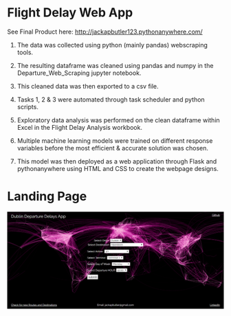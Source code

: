 # Flight Delay Web App
See Final Product here: http://jackapbutler123.pythonanywhere.com/

1. The data was collected using python (mainly pandas) webscraping tools. 

2. The resulting dataframe was cleaned using pandas and numpy in the Departure_Web_Scraping jupyter notebook. 

3. This cleaned data was then exported to a csv file.

4. Tasks 1, 2 & 3 were automated through task scheduler and python scripts.

5. Exploratory data analysis was performed on the clean dataframe within Excel in the Flight Delay Analysis workbook.

6. Multiple machine learning models were trained on different response variables before the most efficient & accurate solution was chosen.

7. This model was then deployed as a web application through Flask and pythonanywhere using HTML and CSS to create the webpage designs.

# Landing Page

![Image of framework](https://github.com/jackapbutler/Flight-Delay-Web-App/blob/master/flightdelay.PNG)
